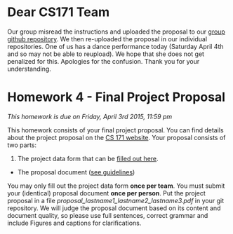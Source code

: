 # Dear CS171 Team
Our group misread the instructions and uploaded the proposal to our [group github repository](https://github.com/nhunhu9/cs171-pr-flightdata).
We then re-uploaded the proposal in our individual repositories. One of us has a dance performance today (Saturday April 4th and so may not be able to reupload). We hope that she does not get penalized for this. Apologies for the confusion. Thank you for your understanding.


# Homework 4 - Final Project Proposal 
*This homework is due on Friday, April 3rd 2015, 11:59 pm*

This homework consists of your final project proposal. You can find details about the project proposal on the [CS 171 website](http://www.cs171.org/2015/project/). Your proposal consists of two parts:

1. The project data form that can be [filled out here](http://goo.gl/forms/7mUvvOTtW2).
- The proposal document ([see guidelines](http://www.cs171.org/2015/project/#proposal))

You may only fill out the project data form **once per team**. You must submit your (identical) proposal document **once per person**. Put the project proposal in a file *proposal_lastname1_lastname2_lastname3.pdf* in your git repository. We will judge the proposal document based on its content and document quality, so please use full sentences, correct grammar and include Figures and captions for clarifications.

